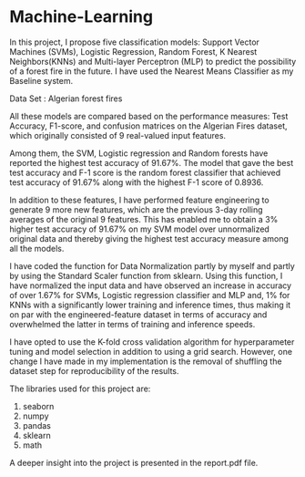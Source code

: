 # Machine-Learning

In this project, I propose five classification models: Support Vector Machines (SVMs), Logistic Regression, Random Forest, K Nearest Neighbors(KNNs) and Multi-layer Perceptron (MLP) to predict the possibility of a forest fire in the future. I have used the Nearest Means Classifier as my Baseline system.

Data Set : Algerian forest fires

All these models are compared based on the performance measures: Test Accuracy, F1-score, and confusion matrices on the Algerian Fires dataset, which originally consisted of 9 real-valued input features.

Among them, the SVM, Logistic regression and Random forests have reported the highest test accuracy of 91.67%. The model that gave the best test accuracy and F-1 score is the random forest classifier that achieved test accuracy of 91.67% along with the highest F-1 score of 0.8936.

In addition to these features, I have performed feature engineering to generate 9 more new features, which are the previous 3-day rolling averages of the original 9 features. This has enabled me to obtain a 3% higher test accuracy of 91.67% on my SVM model over unnormalized original data and thereby giving the highest test accuracy measure among all the models. 

I have coded the function for Data Normalization partly by myself and partly by using the Standard Scaler function from sklearn. Using this function, I have normalized the input data and have observed an increase in accuracy of over 1.67% for SVMs, Logistic regression classifier and MLP and, 1% for KNNs with a significantly lower training and inference times, thus making it on par with the engineered-feature dataset in terms of accuracy and overwhelmed the latter in terms of training and inference speeds.

I have opted to use the K-fold cross validation algorithm for hyperparameter tuning and model selection in addition to using a grid search. However, one change I have made in my implementation is the removal of shuffling the dataset step for reproducibility of the results.

The libraries used for this project are:

1. seaborn
2. numpy
3. pandas
4. sklearn
5. math

A deeper insight into the project is presented in the report.pdf file.
